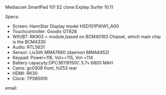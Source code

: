 Mediacom SmartPad 101 S2 clone Explay Surfer 10.11

Specs:

- Screen: HannStar Display model HSD101PWW1_A00
- Touchcontroller: Goodix GT828
- Wifi/BT: RK903 = module,based on BCM40183 Chipset, which main chip is the BCM4330
- Audio: RTL5631
- Sensor: Lis3dh MMA7660 (daemon MMA8452)
- Keypad: Power=116, Vol+=115, Vol-=114
- Battery capacyty:DPC36119150C 3.7v 6800 MAH
- Cams: gc0308 front, hi253 rear
- HDMI: RK30
- Clock: TPS65910

email: